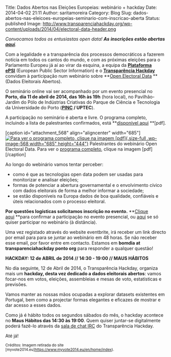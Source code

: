 Title: Dados Abertos nas Eleições Europeias: webinário + hackday
Date: 2014-04-02 21:11
Author: saritamoreira
Category: Blog
Slug: dados-abertos-nas-eleicoes-europeias-seminario-com-inscricao-aberta
Status: published
Image: http://www.transparenciahackday.org/wp-content/uploads/2014/04/electoral-data-header.png

*Convocamos todos os entusiastas open data! **As** ***inscrições estão abertas [aqui](http://www.eventbrite.com/e/webinario-europeu-sobre-dados-eleitorais-tickets-11177098001)**.**

Com a legalidade e a transparência dos processos democráticos a fazerem notícia em todos os cantos do mundo, e com as próximas eleições para o Parlamento Europeu já aí ao virar da esquina, a equipa da [**Plataforma ePSI**](http://www.epsiplatform.eu/content/epsi-webinar-open-electoral-data-11th-april-2014) (European Public Sector Information) e o [**Transparência Hackday**](http://www.transparenciahackday.org/2014/03/webinario-europeu-sobre-dados-eleitorais-11-de-abril/) convidam à participação num webinário sobre **[Open Electoral Data](https://www.eventbrite.com/e/epsi-platform-webinar-on-open-electoral-data-tickets-10954221371?ref=estw) **(Dados Eleitorais Abertos).

O seminário online vai ser acompanhado por um evento presencial no **Porto, dia 11 de abril de 2014, das 16h às 19h** (hora local), no Pavilhão-Jardim do Pólo de Indústrias Criativas do Parque de Ciência e Tecnologia da Universidade do Porto (**[PINC](http://uptec.up.pt/uptec/polo-das-industrias-criativas) / UPTEC**).

A participação no seminário é aberta e livre. O programa completo, incluindo a lista de palestrantes confirmados, está **[disponível aqui](http://www.epsiplatform.eu/sites/default/files/ePSI%20platform%20webinar%20agenda%20v1.pdf) **\[pdf\].

\[caption id="attachment\_568" align="aligncenter" width="685"\][![Para ver o programa completo, clique na imagem \[pdf\]](http://www.transparenciahackday.org/wp-content/uploads/2014/04/speakers-epsi.png){.size-full .wp-image-568 width="685" height="444"}](http://www.epsiplatform.eu/sites/default/files/ePSI%20platform%20webinar%20agenda%20v1.pdf) Palestrantes do webinário Open Electoral Data. Para ver o [programa completo](http://www.epsiplatform.eu/sites/default/files/ePSI%20platform%20webinar%20agenda%20v1.pdf), clique na imagem \[pdf\]\[/caption\]

<div>

Ao longo do webinário vamos tentar perceber:

-   como é que as tecnologias open data podem ser usadas para monitorizar e analisar eleições;
-   formas de potenciar a abertura governamental e o envolvimento cívico com dados eleitorais de forma a melhor informar a sociedade;
-   se estão disponíveis na Europa dados de boa qualidade, confiáveis e úteis relacionados com o processo eleitoral.

**Por questões logísticas solicitamos inscrição no evento.** **[Clique aqui](http://www.eventbrite.com/e/webinario-europeu-sobre-dados-eleitorais-tickets-11177098001) **para confirmar a participação no evento presencial, ou [aqui](https://www.eventbrite.com/e/epsi-platform-webinar-on-open-electoral-data-tickets-10954221371?ref=estw) se só quiser participar no webinário (à distância).

Uma vez registado através do website eventbrite, irá receber um link directo por email para para se juntar ao webinário em 48 horas. Se não receber esse email, por favor entre em contacto. Estamos em **bomdia at transparenciahackday ponto org** para responder a qualquer questão!

**HACKDAY: 12 de ABRIL de 2014 // 14:30 - 19:00 // MAUS HÁBITOS**

No dia seguinte, 12 de Abril de 2014, o Transparência Hackday, organiza mais um **hackday, desta vez dedicado a dados eleitorais abertos**: vamos focar-nos em votos, eleições, assembleias e mesas de voto, estatísticas e previsões.

Vamos manter as nossas mãos ocupadas a explorar datasets existentes em Portugal, bem como a projectar formas elegantes e eficazes de mostrar e dar acesso a esses dados.

Como já é hábito todos os segundos sábados do mês, o hackday acontece no **Maus Hábitos das 14:30 às 19:00**. Quem quiser juntar-se digitalmente poderá fazê-lo através da [sala de chat IRC](http://www.transparenciahackday.org/chat/) do Transparência Hackday.

Até já!

<small>Créditos: Imagem retirada do site [myvote2014.eu]https://www.myvote2014.eu/en/home/index).</small>

